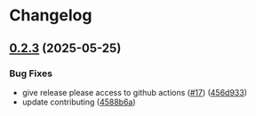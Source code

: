 # Changelog

## [0.2.3](https://github.com/JamesToohey/csprefabricate/compare/0.2.2...v0.2.3) (2025-05-25)


### Bug Fixes

* give release please access to github actions ([#17](https://github.com/JamesToohey/csprefabricate/issues/17)) ([456d933](https://github.com/JamesToohey/csprefabricate/commit/456d933dcbb746943f1f0a921e96a5b54c6055e5))
* update contributing ([4588b6a](https://github.com/JamesToohey/csprefabricate/commit/4588b6a09731a08121f3a26612147518fbf50b05))
